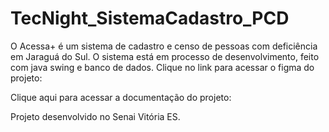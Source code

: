 # TecNight_SistemaCadastro_PCD
O Acessa+ é um sistema de cadastro e censo de pessoas com deficiência em Jaraguá do Sul.
O sistema está em processo de desenvolvimento, feito com java swing e banco de dados.
Clique no link para acessar o figma do projeto: <a heref="https://www.figma.com/file/wsH6DgAGYAG96cnKUjWvur/Sistema-de-cadastro-e-censo-de-pessoas-Lahra-e-Gustavo?type=design&node-id=1453-3999&mode=design&t=rb2xS8STPbKzldRe-0"> 

Clique aqui para acessar a documentação do projeto: <a heref="https://docs.google.com/document/d/1ie2c0X4ACK1LpO688umWaCz_jyUIF0fx/edit?usp=sharing&ouid=118437706046568847462&rtpof=true&sd=true">

 Projeto desenvolvido no Senai Vitória ES.
